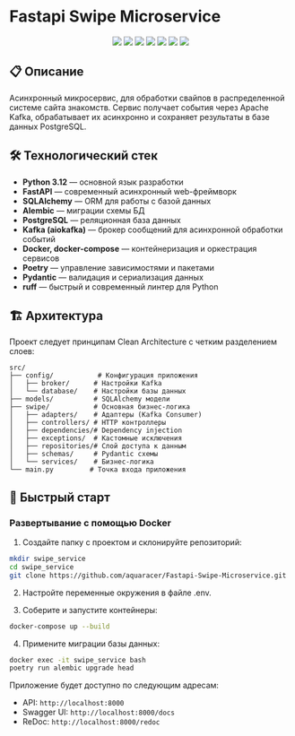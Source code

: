 # Fastapi Swipe Microservice

<p align="center">
  <img src="https://img.shields.io/badge/Python-3.12-blue?logo=python" />
  <img src="https://img.shields.io/badge/FastAPI-0.115.12-green?logo=fastapi" />
  <img src="https://img.shields.io/badge/Docker-ready-blue?logo=docker" />
  <img src="https://img.shields.io/badge/PostgreSQL-16.2-blue?logo=postgresql" />
  <img src="https://img.shields.io/badge/Kafka-2.8.0-black?logo=apachekafka" />
  <img src="https://img.shields.io/badge/Poetry-dependencies-yellow?logo=python" />
  <img src="https://img.shields.io/badge/Alembic-migrations-orange?logo=alembic" />
</p>

## 📋 Описание

Асинхронный микросервис, для обработки свайпов в распределенной системе сайта
знакомств. Сервис получает события через Apache Kafka, обрабатывает их асинхронно и 
сохраняет результаты в базе данных PostgreSQL.

## 🛠️ Технологический стек

- **Python 3.12** — основной язык разработки
- **FastAPI** — современный асинхронный web-фреймворк
- **SQLAlchemy** — ORM для работы с базой данных
- **Alembic** — миграции схемы БД
- **PostgreSQL** — реляционная база данных
- **Kafka (aiokafka)** — брокер сообщений для асинхронной обработки событий
- **Docker, docker-compose** — контейнеризация и оркестрация сервисов
- **Poetry** — управление зависимостями и пакетами
- **Pydantic** — валидация и сериализация данных
- **ruff** — быстрый и современный линтер для Python

## 🏗️ Архитектура

Проект следует принципам Clean Architecture с четким разделением слоев:

```
src/
├── config/           # Конфигурация приложения
│   ├── broker/      # Настройки Kafka
│   └── database/    # Настройки базы данных
├── models/          # SQLAlchemy модели
├── swipe/           # Основная бизнес-логика
│   ├── adapters/    # Адаптеры (Kafka Consumer)
│   ├── controllers/ # HTTP контроллеры
│   ├── dependencies/# Dependency injection
│   ├── exceptions/  # Кастомные исключения
│   ├── repositories/# Слой доступа к данным
│   ├── schemas/     # Pydantic схемы
│   └── services/    # Бизнес-логика
└── main.py         # Точка входа приложения
```

## 🚀 Быстрый старт

### Развертывание с помощью Docker

1. Создайте папку с проектом и склонируйте репозиторий:

```bash
mkdir swipe_service
cd swipe_service
git clone https://github.com/aquaracer/Fastapi-Swipe-Microservice.git
```

2. Настройте переменные окружения в файле .env.

3. Соберите и запустите контейнеры:

```bash
docker-compose up --build
```

4. Примените миграции базы данных:

```bash
docker exec -it swipe_service bash
poetry run alembic upgrade head
```

Приложение будет доступно по следующим адресам:

- API: `http://localhost:8000`
- Swagger UI: `http://localhost:8000/docs`
- ReDoc: `http://localhost:8000/redoc`
